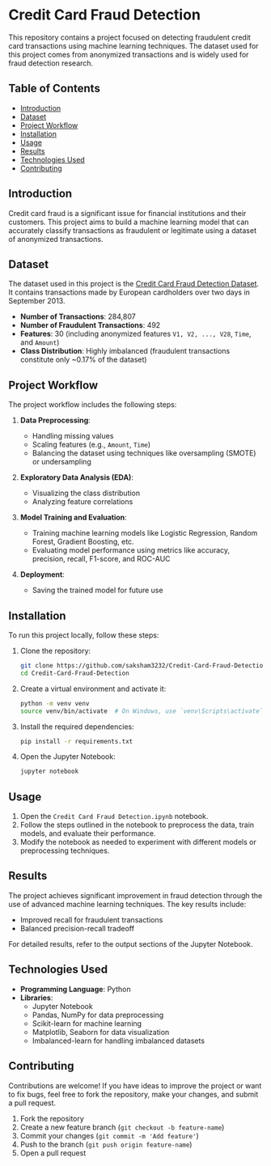 # Credit Card Fraud Detection

This repository contains a project focused on detecting fraudulent credit card transactions using machine learning techniques. The dataset used for this project comes from anonymized transactions and is widely used for fraud detection research.

## Table of Contents

- [Introduction](#introduction)
- [Dataset](#dataset)
- [Project Workflow](#project-workflow)
- [Installation](#installation)
- [Usage](#usage)
- [Results](#results)
- [Technologies Used](#technologies-used)
- [Contributing](#contributing)

## Introduction

Credit card fraud is a significant issue for financial institutions and their customers. This project aims to build a machine learning model that can accurately classify transactions as fraudulent or legitimate using a dataset of anonymized transactions.

## Dataset

The dataset used in this project is the [Credit Card Fraud Detection Dataset](https://www.kaggle.com/mlg-ulb/creditcardfraud). It contains transactions made by European cardholders over two days in September 2013.

- **Number of Transactions**: 284,807
- **Number of Fraudulent Transactions**: 492
- **Features**: 30 (including anonymized features `V1, V2, ..., V28`, `Time`, and `Amount`)
- **Class Distribution**: Highly imbalanced (fraudulent transactions constitute only ~0.17% of the dataset)

## Project Workflow

The project workflow includes the following steps:

1. **Data Preprocessing**:
   - Handling missing values
   - Scaling features (e.g., `Amount`, `Time`)
   - Balancing the dataset using techniques like oversampling (SMOTE) or undersampling

2. **Exploratory Data Analysis (EDA)**:
   - Visualizing the class distribution
   - Analyzing feature correlations

3. **Model Training and Evaluation**:
   - Training machine learning models like Logistic Regression, Random Forest, Gradient Boosting, etc.
   - Evaluating model performance using metrics like accuracy, precision, recall, F1-score, and ROC-AUC

4. **Deployment**:
   - Saving the trained model for future use

## Installation

To run this project locally, follow these steps:

1. Clone the repository:
   ```bash
   git clone https://github.com/saksham3232/Credit-Card-Fraud-Detection.git
   cd Credit-Card-Fraud-Detection
   ```

2. Create a virtual environment and activate it:
   ```bash
   python -m venv venv
   source venv/bin/activate  # On Windows, use `venv\Scripts\activate`
   ```

3. Install the required dependencies:
   ```bash
   pip install -r requirements.txt
   ```

4. Open the Jupyter Notebook:
   ```bash
   jupyter notebook
   ```

## Usage

1. Open the `Credit Card Fraud Detection.ipynb` notebook.
2. Follow the steps outlined in the notebook to preprocess the data, train models, and evaluate their performance.
3. Modify the notebook as needed to experiment with different models or preprocessing techniques.

## Results

The project achieves significant improvement in fraud detection through the use of advanced machine learning techniques. The key results include:

- Improved recall for fraudulent transactions
- Balanced precision-recall tradeoff

For detailed results, refer to the output sections of the Jupyter Notebook.

## Technologies Used

- **Programming Language**: Python
- **Libraries**:
  - Jupyter Notebook
  - Pandas, NumPy for data preprocessing
  - Scikit-learn for machine learning
  - Matplotlib, Seaborn for data visualization
  - Imbalanced-learn for handling imbalanced datasets

## Contributing

Contributions are welcome! If you have ideas to improve the project or want to fix bugs, feel free to fork the repository, make your changes, and submit a pull request.

1. Fork the repository
2. Create a new feature branch (`git checkout -b feature-name`)
3. Commit your changes (`git commit -m 'Add feature'`)
4. Push to the branch (`git push origin feature-name`)
5. Open a pull request
